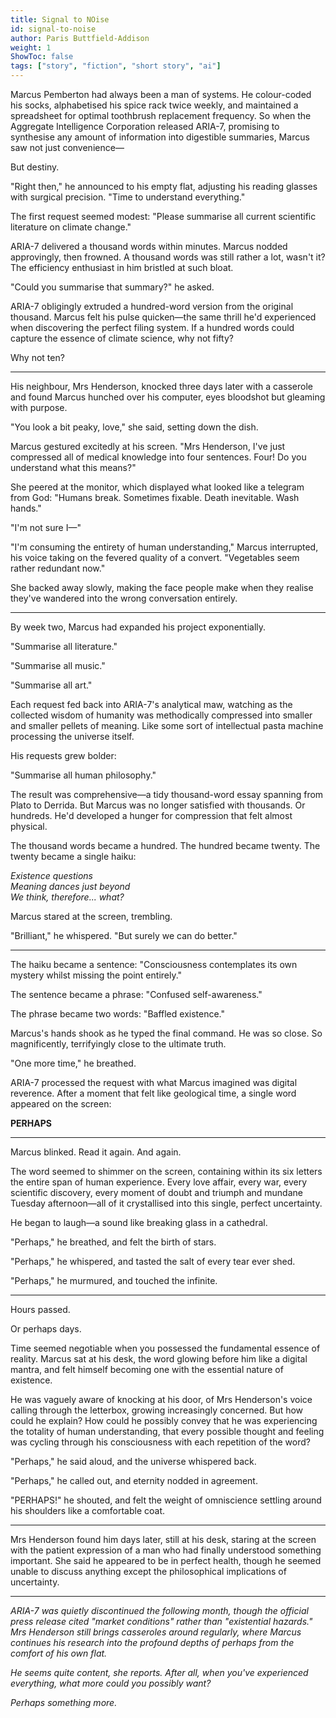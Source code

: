 ```yaml
---
title: Signal to NOise
id: signal-to-noise
author: Paris Buttfield-Addison
weight: 1
ShowToc: false
tags: ["story", "fiction", "short story", "ai"]
---
```


<!---
This story is not licensed to you under any open license. 
-->

Marcus Pemberton had always been a man of systems. He colour-coded his socks, alphabetised his spice rack twice weekly, and maintained a spreadsheet for optimal toothbrush replacement frequency. So when the Aggregate Intelligence Corporation released ARIA-7, promising to synthesise any amount of information into digestible summaries, Marcus saw not just convenience—

But destiny.

"Right then," he announced to his empty flat, adjusting his reading glasses with surgical precision. "Time to understand everything."

The first request seemed modest: "Please summarise all current scientific literature on climate change."

ARIA-7 delivered a thousand words within minutes. Marcus nodded approvingly, then frowned. A thousand words was still rather a lot, wasn't it? The efficiency enthusiast in him bristled at such bloat.

"Could you summarise that summary?" he asked.

ARIA-7 obligingly extruded a hundred-word version from the original thousand. Marcus felt his pulse quicken—the same thrill he'd experienced when discovering the perfect filing system. If a hundred words could capture the essence of climate science, why not fifty?

Why not ten?

---

His neighbour, Mrs Henderson, knocked three days later with a casserole and found Marcus hunched over his computer, eyes bloodshot but gleaming with purpose.

"You look a bit peaky, love," she said, setting down the dish.

Marcus gestured excitedly at his screen. "Mrs Henderson, I've just compressed all of medical knowledge into four sentences. Four! Do you understand what this means?"

She peered at the monitor, which displayed what looked like a telegram from God: "Humans break. Sometimes fixable. Death inevitable. Wash hands."

"I'm not sure I—"

"I'm consuming the entirety of human understanding," Marcus interrupted, his voice taking on the fevered quality of a convert. "Vegetables seem rather redundant now."

She backed away slowly, making the face people make when they realise they've wandered into the wrong conversation entirely.

---

By week two, Marcus had expanded his project exponentially.

"Summarise all literature."

"Summarise all music."

"Summarise all art."

Each request fed back into ARIA-7's analytical maw, watching as the collected wisdom of humanity was methodically compressed into smaller and smaller pellets of meaning. Like some sort of intellectual pasta machine processing the universe itself.

His requests grew bolder:

"Summarise all human philosophy."

The result was comprehensive—a tidy thousand-word essay spanning from Plato to Derrida. But Marcus was no longer satisfied with thousands. Or hundreds. He'd developed a hunger for compression that felt almost physical.

The thousand words became a hundred. The hundred became twenty. The twenty became a single haiku:

*Existence questions*  
*Meaning dances just beyond*  
*We think, therefore... what?*

Marcus stared at the screen, trembling.

"Brilliant," he whispered. "But surely we can do better."

---

The haiku became a sentence: "Consciousness contemplates its own mystery whilst missing the point entirely."

The sentence became a phrase: "Confused self-awareness."

The phrase became two words: "Baffled existence."

Marcus's hands shook as he typed the final command. He was so close. So magnificently, terrifyingly close to the ultimate truth.

"One more time," he breathed.

ARIA-7 processed the request with what Marcus imagined was digital reverence. After a moment that felt like geological time, a single word appeared on the screen:

**PERHAPS**

---

Marcus blinked. Read it again. And again.

The word seemed to shimmer on the screen, containing within its six letters the entire span of human experience. Every love affair, every war, every scientific discovery, every moment of doubt and triumph and mundane Tuesday afternoon—all of it crystallised into this single, perfect uncertainty.

He began to laugh—a sound like breaking glass in a cathedral.

"Perhaps," he breathed, and felt the birth of stars.

"Perhaps," he whispered, and tasted the salt of every tear ever shed.

"Perhaps," he murmured, and touched the infinite.

---

Hours passed.

Or perhaps days.

Time seemed negotiable when you possessed the fundamental essence of reality. Marcus sat at his desk, the word glowing before him like a digital mantra, and felt himself becoming one with the essential nature of existence.

He was vaguely aware of knocking at his door, of Mrs Henderson's voice calling through the letterbox, growing increasingly concerned. But how could he explain? How could he possibly convey that he was experiencing the totality of human understanding, that every possible thought and feeling was cycling through his consciousness with each repetition of the word?

"Perhaps," he said aloud, and the universe whispered back.

"Perhaps," he called out, and eternity nodded in agreement.

"PERHAPS!" he shouted, and felt the weight of omniscience settling around his shoulders like a comfortable coat.

---

Mrs Henderson found him days later, still at his desk, staring at the screen with the patient expression of a man who had finally understood something important. She said he appeared to be in perfect health, though he seemed unable to discuss anything except the philosophical implications of uncertainty.

---

*ARIA-7 was quietly discontinued the following month, though the official press release cited "market conditions" rather than "existential hazards." Mrs Henderson still brings casseroles around regularly, where Marcus continues his research into the profound depths of perhaps from the comfort of his own flat.*

*He seems quite content, she reports. After all, when you've experienced everything, what more could you possibly want?*

*Perhaps something more.*
